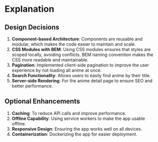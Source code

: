 # Explanation

## Design Decisions

1. **Component-based Architecture**: Components are reusable and modular, which makes the code easier to maintain and scale.
2. **CSS Modules with BEM**: Using CSS modules ensures that styles are scoped locally, avoiding conflicts. BEM naming convention makes the CSS more readable and maintainable.
3. **Pagination**: Implemented client-side pagination to improve the user experience by not loading all anime at once.
4. **Search Functionality**: Allows users to easily find anime by their title.
5. **Server-side Rendering**: For the anime detail page to ensure SEO and better performance.

## Optional Enhancements

1. **Caching**: To reduce API calls and improve performance.
2. **Offline Capability**: Using service workers to make the app usable offline.
3. **Responsive Design**: Ensuring the app works well on all devices.
4. **Containerization**: Dockerizing the app for easier deployment.

